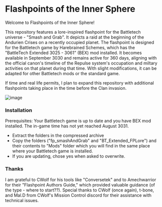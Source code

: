 # Flashpoints of the Inner Sphere

Welcome to Flashpoints of the Inner Sphere!

This repository features a lore-inspired flashpoint for the Battletech universe - "Smash and Grab". 
It depicts a raid at the beginning of the Andurien Crises on a recently occupied planet. The flashpoint is designed for the Battletech game by 
Harebrained Schemes, which has the "BattleTech Extended 3025 - 3061" (BEX) mod installed. 
It becomes available in September 3030 and remains active for 360 days, aligning with the official canon's timeline of the Repulse system's occupation
and miltary activities on that planet during that time. 
With slight modifications, it can be adapted for other Battletech mods or the standard game.

If time and real life permits, I plan to expand this repository with additional flashpoints taking place in the time before the Clan invasion.

![image](https://github.com/Warenwolf/Flashpoints-of-the-Inner-Sphere/assets/136007621/76f3fbb2-7d51-4d3c-925d-00ad1f75ddf3)


### Installation

Prerequisites: Your Battletech game is up to date and you have BEX mod installed. The in-game time has not yet reached August 3031. 


* Extract the folders in the compressed archive
* Copy the folders ("fp_smashAndGrab" and "BT_Extended_FPLore") and their contents to "Mods" folder which you will find in the same place
  where your Battletech game is installed.
* If you are updating, chose yes when asked to overwrite. 

### Thanks
I am grateful to CWolf for his tools like "Conversetek" and to Amechwarrior for their "Flashpoint Authors Guide," which provided valuable guidance (of the type - where to start??). 
Special thanks to CWolf (once again), t-bone, and Mal.D from CWolf's Mission Control discord for their assistance with technical issues.

